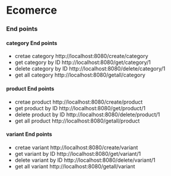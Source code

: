 # Ecomerce 

### End points

#### category End points 
- cretae category       http://localhost:8080/create/category
- get category by ID    http://localhost:8080/get/category/1
- delete category by ID http://localhost:8080/delete/category/1
- get all category      http://localhost:8080/getall/category


#### product End points 
- cretae product       http://localhost:8080/create/product
- get product by ID    http://localhost:8080/get/product/1
- delete product by ID http://localhost:8080/delete/product/1
- get all product      http://localhost:8080/getall/product

#### variant End points 
- cretae variant       http://localhost:8080/create/variant
- get variant by ID    http://localhost:8080/get/variant/1
- delete variant by ID http://localhost:8080/delete/variant/1
- get all variant      http://localhost:8080/getall/variant
